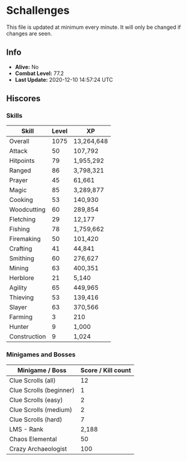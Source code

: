 # Schallenges

This file is updated at minimum every minute. It will only be changed if changes are seen.

## Info

 - **Alive:** No
 - **Combat Level:** 77.2
 - **Last Update:** 2020-12-10 14:57:24 UTC

## Hiscores

### Skills

| Skill | Level | XP |
|--|--|--|
| Overall | 1075 | 13,264,648 |
| Attack | 50 | 107,792 |
| Hitpoints | 79 | 1,955,292 |
| Ranged | 86 | 3,798,321 |
| Prayer | 45 | 61,661 |
| Magic | 85 | 3,289,877 |
| Cooking | 53 | 140,930 |
| Woodcutting | 60 | 289,854 |
| Fletching | 29 | 12,177 |
| Fishing | 78 | 1,759,662 |
| Firemaking | 50 | 101,420 |
| Crafting | 41 | 44,841 |
| Smithing | 60 | 276,627 |
| Mining | 63 | 400,351 |
| Herblore | 21 | 5,140 |
| Agility | 65 | 449,965 |
| Thieving | 53 | 139,416 |
| Slayer | 63 | 370,566 |
| Farming | 3 | 210 |
| Hunter | 9 | 1,000 |
| Construction | 9 | 1,024 |

### Minigames and Bosses

| Minigame / Boss | Score / Kill count |
|--|--|
| Clue Scrolls (all) | 12 |
| Clue Scrolls (beginner) | 1 |
| Clue Scrolls (easy) | 2 |
| Clue Scrolls (medium) | 2 |
| Clue Scrolls (hard) | 7 |
| LMS - Rank | 2,188 |
| Chaos Elemental | 50 |
| Crazy Archaeologist | 100 |
